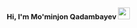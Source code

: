 ### Hi, I'm Mo'minjon Qadambayev <img src="https://media.giphy.com/media/hvRJCLFzcasrR4ia7z/giphy.gif" width="27px">
